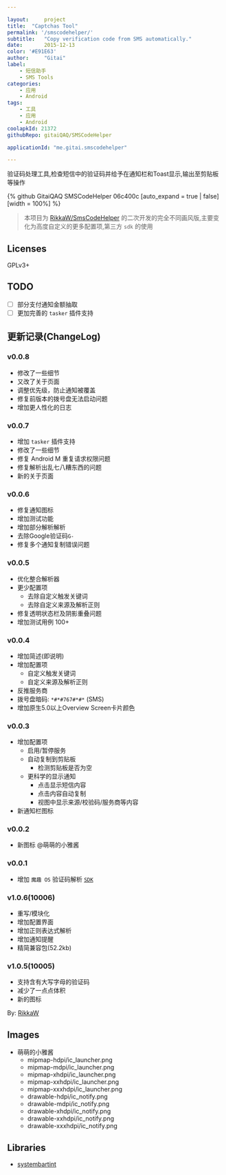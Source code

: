 ```yaml
---

layout:     project
title:	"Captchas Tool"
permalink: '/smscodehelper/'
subtitle:   "Copy verification code from SMS automatically."
date:       2015-12-13
color: '#E91E63'
author:     "Gitai"
label:
    - 短信助手
    - SMS Tools
categories:
    - 应用
    - Android
tags:
    - 工具
    - 应用
    - Android
coolapkId: 21372
githubRepo: gitaiQAQ/SMSCodeHelper

applicationId: "me.gitai.smscodehelper"

---
```


验证码处理工具,检查短信中的验证码并给予在通知栏和Toast显示,输出至剪贴板等操作

<!--more-->


{% github GitaiQAQ SMSCodeHelper  06c400c [auto_expand = true | false] [width = 100%] %}

> 本项目为 [RikkaW/SmsCodeHelper](https://github.com/RikkaW/SmsCodeHelper) 的二次开发的完全不同画风版,主要变化为高度自定义的更多配置项,第三方 `sdk` 的使用

## Licenses

GPLv3+

## TODO
- [ ] 部分支付通知金额抽取
- [ ] 更加完善的 `tasker` 插件支持

## 更新记录(ChangeLog)

### v0.0.8
* 修改了一些细节
* 又改了关于页面
* 调整优先级，防止通知被覆盖
* 修复前版本的拨号盘无法启动问题
* 增加更人性化的日志

### v0.0.7
* 增加 `tasker` 插件支持
* 修改了一些细节
* 修复 Android M 重复请求权限问题
* 修复解析出乱七八糟东西的问题
* 新的关于页面

### v0.0.6
* 修复通知图标
* 增加测试功能
* 增加部分解析解析
* 去除Google验证码`G-`
* 修复多个通知复制错误问题

### v0.0.5
* 优化整合解析器
* 更少配置项
	- 去除自定义触发关键词
	- 去除自定义来源及解析正则
* 修复透明状态栏及阴影重叠问题
* 增加测试用例 100+

### v0.0.4
* 增加简述(即说明)
* 增加配置项
	- 自定义触发关键词
	- 自定义来源及解析正则
* 反推服务商
* 拨号盘暗码: `*#*#767#*#*`  (SMS)
* 增加原生5.0以上Overview Screen卡片颜色

### v0.0.3
* 增加配置项
	- 启用/暂停服务
	- 自动复制到剪贴板
		* 检测剪贴板是否为空
	- 更科学的显示通知
		* 点击显示短信内容
		* 点击内容自动复制
		* 视图中显示来源/校验码/服务商等内容
* 新通知栏图标

### v0.0.2

* 新图标 @萌萌的小雅酱

### v0.0.1

* 增加 `魔趣 OS` 验证码解析 [`SDK`](http://opengrok.mokeedev.com/mkl-mr1/xref/external/mokee/MoKeeSDKs/libMoKeeCloud/libMoKeeCloud.jar)

### v1.0.6(10006)

* 重写/模块化
* 增加配置界面
* 增加正则表达式解析
* 增加通知提醒
* 精简兼容包(52.2kb)

### v1.0.5(10005)

* 支持含有大写字母的验证码
* 减少了一点点体积
* 新的图标

By:  [RikkaW](https://github.com/RikkaW)

## Images

- 萌萌的小雅酱
	+ mipmap-hdpi/ic_launcher.png
	+ mipmap-mdpi/ic_launcher.png
	+ mipmap-xhdpi/ic_launcher.png
	+ mipmap-xxhdpi/ic_launcher.png
	+ mipmap-xxxhdpi/ic_launcher.png
	+ drawable-hdpi/ic_notify.png
	+ drawable-mdpi/ic_notify.png
	+ drawable-xhdpi/ic_notify.png
	+ drawable-xxhdpi/ic_notify.png
	+ drawable-xxxhdpi/ic_notify.png

## Libraries

- [systembartint](https://github.com/jgilfelt/SystemBarTint)